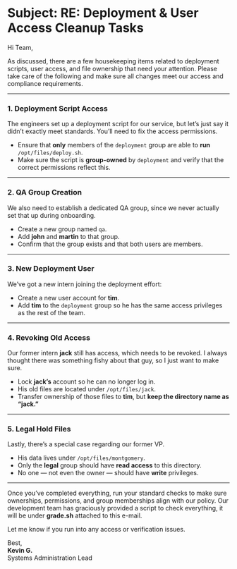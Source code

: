 # **Subject:** RE: Deployment & User Access Cleanup Tasks

Hi Team,

As discussed, there are a few housekeeping items related to deployment scripts, user access, and file ownership that need your attention. Please take care of the following and make sure all changes meet our access and compliance requirements.

---
### **1. Deployment Script Access**
The engineers set up a deployment script for our service, but let’s just say it didn’t exactly meet standards. You’ll need to fix the access permissions.

- Ensure that **only** members of the `deployment` group are able to **run** `/opt/files/deploy.sh`.  
- Make sure the script is **group-owned** by `deployment` and verify that the correct permissions reflect this.

---
### **2. QA Group Creation**
We also need to establish a dedicated QA group, since we never actually set that up during onboarding.

- Create a new group named `qa`.  
- Add **john** and **martin** to that group.  
- Confirm that the group exists and that both users are members.

---
### **3. New Deployment User**
We’ve got a new intern joining the deployment effort:

- Create a new user account for **tim**.  
- Add **tim** to the `deployment` group so he has the same access privileges as the rest of the team.

---
### **4. Revoking Old Access**
Our former intern **jack** still has access, which needs to be revoked. I always thought there was something fishy about that guy, so I just want to make sure.

- Lock **jack’s** account so he can no longer log in.  
- His old files are located under `/opt/files/jack`.  
- Transfer ownership of those files to **tim**, but **keep the directory name as “jack.”**

---
### **5. Legal Hold Files**
Lastly, there’s a special case regarding our former VP.

- His data lives under `/opt/files/montgomery`.  
- Only the **legal** group should have **read access** to this directory.  
- No one — not even the owner — should have **write** privileges.  

---
Once you’ve completed everything, run your standard checks to make sure ownerships, permissions, and group memberships align with our policy. Our development team has graciously provided a script to check everything, it will be under **grade.sh** attached to this e-mail.

Let me know if you run into any access or verification issues.

Best,  
**Kevin G.**  
Systems Administration Lead
